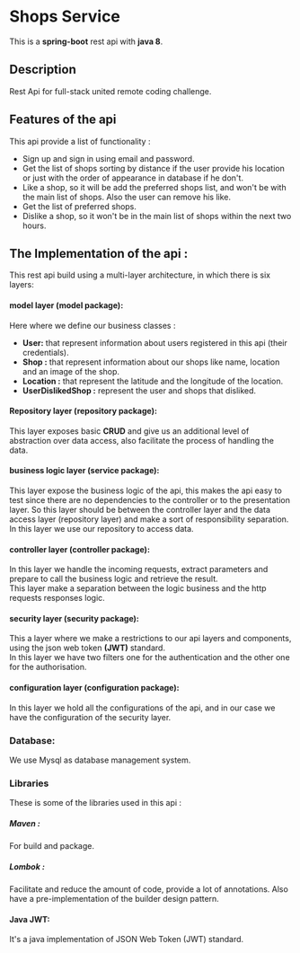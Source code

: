 # Shops Service

This is a **spring-boot** rest api with **java 8**.

## Description

Rest Api for full-stack united remote coding challenge.<br/>

## Features of the api

This api provide a list of functionality :

- Sign up and sign in using email and password.
- Get the list of shops sorting by distance if the user provide his location or just with the order of appearance in database if he don't.<br/>
- Like a shop, so it will be add the preferred shops list, and won't be with the main list of shops. Also the user can remove his like.
- Get the list of preferred shops.
- Dislike a shop, so it won't be in the main list of shops within the next two hours.

## The Implementation of the api :

This rest api build using a multi-layer architecture, in which there is six layers:

#### model layer (model package): 

Here where we define our business classes :

- **User:** that represent information about users registered in this api (their credentials).<br/>
- **Shop :** that represent information about our shops like name, location and an image of the shop.<br/>
- **Location :** that represent the latitude and the longitude of the location.<br/>
- **UserDislikedShop :** represent the user and shops that disliked.<br/>

#### Repository layer (repository package):

This layer exposes basic **CRUD** and give us an additional level of abstraction over data access, also 
facilitate the process of handling the data.

#### business logic layer (service package):

This layer expose the business logic of the api, this makes the api easy to test since there
are no dependencies to the controller or to the presentation layer. So this layer should be between 
the controller layer and the data access layer (repository layer) and make a sort of responsibility separation. <br/> 
In this layer we use our repository to access data.

#### controller layer (controller package):

In this layer we handle the incoming requests, extract parameters and prepare to call the business logic and retrieve the result.<br/>
This layer make a separation between the logic business and the http requests responses logic.

#### security layer (security package):

This a layer where we make a restrictions to our api layers and components, using the json web token **(JWT)** standard.<br/>
In this layer we have two filters one for the authentication and the other one for the authorisation. 

#### configuration layer (configuration package):

In this layer we hold all the configurations of the api, and in our case we have the configuration of the security layer.

### Database:

We use Mysql as database management system.

### Libraries

These is some of the libraries used in this api :

##### Maven : 
For build and package.

##### Lombok :
Facilitate and reduce the amount of code, provide a lot of annotations. Also have a pre-implementation of the builder design pattern.

#### Java JWT:
It's a java implementation of JSON Web Token (JWT) standard.

